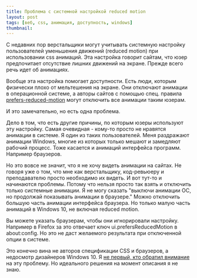```yaml
---
title: Проблема с системной настройкой reduced motion
layout: post
tags: [веб, css, анимация, доступность, windows]
thumbnail: 
---
```

С недавних пор верстальщики могут учитывать системную настройку пользователей уменьшения движений (reduced motion) при использовании css анимаций. Эта настройка говорит сайтам, что юзер предпочитает отсутствие лишних движений на экране. Прежде всего речь идет об анимациях. 

Вообще эта настройка помогает доступности. Есть люди, которым физически плохо от мельтешения на экране. Они отключают анимации в операционной системе, а авторы сайтов с помощью спец. правила [prefers-reduced-motion](https://developer.mozilla.org/en-US/docs/Web/CSS/@media/prefers-reduced-motion) могут отключить все анимации таким юзерам.

И это замечательно, но есть одна проблема.

Дело в том, что есть другие причины, по которым юзеры используют эту настройку. Самая очевидная - кому-то просто не нравятся анимации в системе. Я один из таких пользователей. Меня раздражают анимации Windows, многие из которых только мешают и замедляют рабочий процесс. Тоже касается и анимаций интерфейса программ. Например браузеров. 

Но это вовсе не значит, что я не хочу видеть анимации на сайтах. Не говоря уже о том, что мне как верстальщику, код-ревьюеру и преподавателю просто необходимо их видеть. И вот тут-то и начинаются проблемы. Потому что нельзя просто так взять и отключить только системные анимации. Я не могу сказать "выключи анимации ОС, но продолжай показывать анимации в браузере." Можно отключить большую часть анимации интерфейса браузера. Но только малую часть анимаций в Windows 10, не включая reduced motion.

Вы можете указать браузерам, чтобы они игнорировали настройку. Например в Firefox за это отвечает ключ ui.prefersReducedMotion в about:config. Но это не даст желаемого результата при отключенной опции в системе.

Это конечно вина не авторов спецификации CSS и браузеров, а недосмотр дизайнеров Windows 10. Я [не первый, кто обратил внимание](https://www.tpgi.com/short-note-on-prefers-reduced-motion-and-puzzled-windows-users/) на эту проблему. Но идеального решения на момент описания я не знаю.